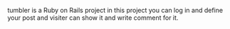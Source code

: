 tumbler is a Ruby on Rails project
in this project you can log in and define your post and visiter can show it and write comment for it.
